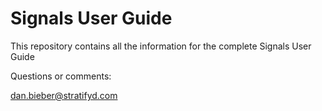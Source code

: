 # Signals User Guide

This repository contains all the information for the complete Signals User Guide

Questions or comments:


dan.bieber@stratifyd.com